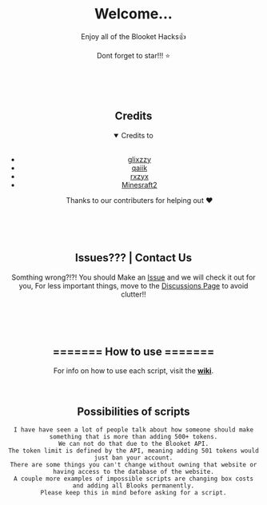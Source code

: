 <div align="center"> <!-- don't remove this -->
  <h1>Welcome...</h1>
  <p>
    Enjoy all of the Blooket Hacks👍
  </p>
  <p>
    Dont forget to star!!! ⭐
  </p>
  <br>
  <br>
  <br>
  <h2>Credits</h2>
<details open>
<summary>Credits to</summary>
<br>
  
  <ul>
    <li><a href="https://github.com/therealgliz">glixzzy</a></li>
    <li><a href="https://github.com/qaiik">qaiik</a></li>
    <li><a href="https://github.com/rxzyx">rxzyx</a></li>
    <li><a href="https://github.com/Minesraft2">Minesraft2</a></li>
    
  <p>Thanks to our contributers for helping out ❤️</p>
  </ul>
</details>



  <br>
  <br>
  <br>
  <h2>Issues??? | Contact Us</h2>
  <p>Somthing wrong?!?! You should Make an <a href="https://github.com/Hankypoo7/The-blooket-hacks/issues">Issue</a> and we will check it out for you, For less important things, move to the <a href="https://github.com/Hankypoo7/The-blooket-hacks/discussions">Discussions Page</a> to avoid clutter!!</p>
  <br>
  <br>
  <br>
  <h2>======= How to use =======</h2>
  
  <p>For info on how to use each script, visit the <b><a href="https://github.com/Hankypoo7/The-blooket-hacks/wiki">wiki</a></b>.</p>
  <br>
  <h2>Possibilities of scripts</h2>
  
```
I have have seen a lot of people talk about how someone should make something that is more than adding 500+ tokens.
We can not do that due to the Blooket API.
The token limit is defined by the API, meaning adding 501 tokens would just ban your account.
There are some things you can't change without owning that website or having access to the database of the website.
A couple more examples of impossible scripts are changing box costs and adding all Blooks permanently.
Please keep this in mind before asking for a script.
```
</div>
